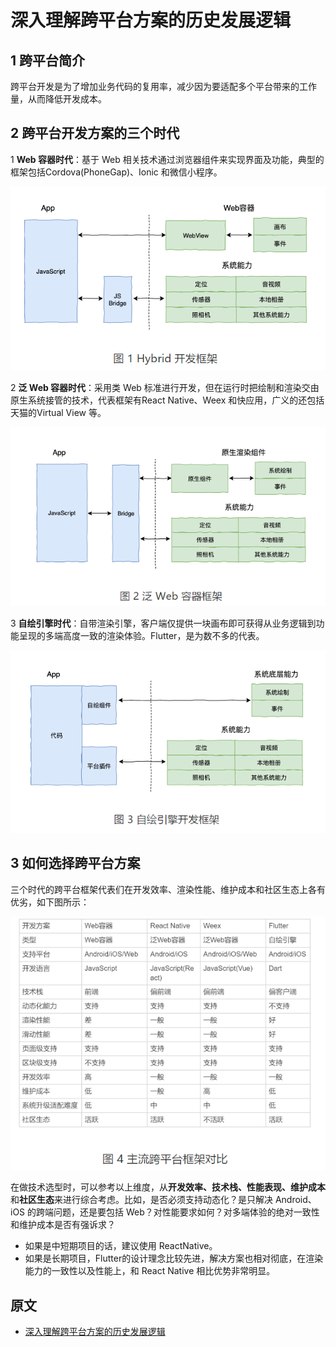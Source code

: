 # 深入理解跨平台方案的历史发展逻辑

## 1 跨平台简介

跨平台开发是为了增加业务代码的复用率，减少因为要适配多个平台带来的工作量，从而降低开发成本。

## 2 跨平台开发方案的三个时代

1 **Web 容器时代**：基于 Web 相关技术通过浏览器组件来实现界面及功能，典型的框架包括Cordova(PhoneGap)、Ionic 和微信小程序。

![](images/03-hybrid-arch.png)

2 **泛 Web 容器时代**：采用类 Web 标准进行开发，但在运行时把绘制和渲染交由原生系统接管的技术，代表框架有React Native、Weex 和快应用，广义的还包括天猫的Virtual View 等。

![](images/03-general-web-arch.png)

3 **自绘引擎时代**：自带渲染引擎，客户端仅提供一块画布即可获得从业务逻辑到功能呈现的多端高度一致的渲染体验。Flutter，是为数不多的代表。

![](images/03-self-drawing.png)

## 3 如何选择跨平台方案

三个时代的跨平台框架代表们在开发效率、渲染性能、维护成本和社区生态上各有优劣，如下图所示：

![](images/03-comparing.png)

在做技术选型时，可以参考以上维度，从**开发效率、技术栈、性能表现、维护成本**和**社区生态**来进行综合考虑。比如，是否必须支持动态化？是只解决 Android、iOS 的跨端问题，还是要包括 Web？对性能要求如何？对多端体验的绝对一致性和维护成本是否有强诉求？

- 如果是中短期项目的话，建议使用 ReactNative。
- 如果是长期项目，Flutter的设计理念比较先进，解决方案也相对彻底，在渲染能力的一致性以及性能上，和 React Native 相比优势非常明显。

## 原文

- [深入理解跨平台方案的历史发展逻辑](https://time.geekbang.org/column/article/104077)
